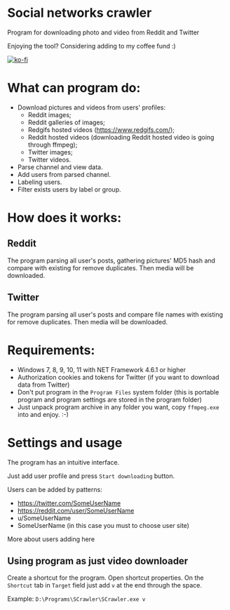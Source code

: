 # Social networks crawler

Program for downloading photo and video from Reddit and Twitter

Enjoying the tool? Considering adding to my coffee fund :)

[![ko-fi](https://www.ko-fi.com/img/githubbutton_sm.svg)](https://ko-fi.com/andyprogram)

# What can program do:
- Download pictures and videos from users' profiles:
  - Reddit images;
  - Reddit galleries of images;
  - Redgifs hosted videos (https://www.redgifs.com/);
  - Reddit hosted videos (downloading Reddit hosted video is going through ffmpeg);
  - Twitter images;
  - Twitter videos.
- Parse channel and view data.
- Add users from parsed channel.
- Labeling users.
- Filter exists users by label or group.

# How does it works:

## Reddit

The program parsing all user's posts, gathering pictures' MD5 hash and compare with existing for remove duplicates. Then media will be downloaded.

## Twitter

The program parsing all user's posts and compare file names with existing for remove duplicates. Then media will be downloaded.

# Requirements:

- Windows 7, 8, 9, 10, 11 with NET Framework 4.6.1 or higher
- Authorization cookies and tokens for Twitter (if you want to download data from Twitter)
- Don't put program in the ```Program Files``` system folder (this is portable program and program settings are stored in the program folder)
- Just unpack program archive in any folder you want, copy ```ffmpeg.exe``` into and enjoy. :-)

# Settings and usage

The program has an intuitive interface.

Just add user profile and press ```Start downloading``` button.

Users can be added by patterns:
- https://twitter.com/SomeUserName
- https://reddit.com/user/SomeUserName
- u/SomeUserName
- SomeUserName (in this case you must to choose user site)

More about users adding here

## Using program as just video downloader

Create a shortcut for the program. Open shortcut properties. On the ```Shortcut``` tab in ```Target``` field just add ```v``` at the end through the space.

Example: ```D:\Programs\SCrawler\SCrawler.exe v```